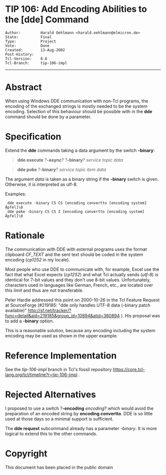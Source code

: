 # TIP 106: Add Encoding Abilities to the [dde] Command
	Author:         Harald Oehlmann <harald.oehlmann@elmicron.de>
	State:          Final
	Type:           Project
	Vote:           Done
	Created:        13-Aug-2002
	Post-History:   
	Tcl-Version:    8.6
	Tcl-Branch:     tip-106-impl
-----

# Abstract

When using Windows DDE communication with non-Tcl programs, the encoding of
the exchanged strings is mostly needed to be the system encoding.  Selection
of this behaviour should be possible with in the **dde** command should be
done by a parameter.

# Specification

Extend the **dde** commands taking a data argument by the switch
**-binary**:

 > **dde execute** ?**-async**? ?**-binary**? _service topic data_

 > **dde poke** ?**-binary**? _service topic item data_

The argument _data_ is taken as a binary string if the **-binary** switch
is given.  Otherwise, it is interpreted as utf-8.

Examples:

	 dde execute -binary CS CS [encoding convertto [encoding system] Äpfel]\0
	 dde poke -binary CS CS I [encoding convertto [encoding system] Äpfel]\0

# Rationale

The communication with DDE with external programs uses the format clipboard
_CF\_TEXT_ and the sent text should be coded in the system encoding
\(_cp1252_ in my locale\).

Most people who use DDE to communicate with, for example, Excel use the fact
that what Excel expects \(_cp1252_\) and what Tcl actually sends \(_utf-8_\)
is identical for 7-bit values and they don't use 8-bit values.  Unfortunately,
characters used in languages like German, French, etc., are located over this
limit and thus are not transferable.

Peter Hardie addressed this point on 2000-10-26 in the Tcl Feature Request at
SourceForge \(\#219185: "dde only handles UTF-8 data \(-binary patch available\)"
<http://sf.net/tracker/?func=detail&aid=219185&group_id=10894&atid=360894> \).
His proposal was to add a **-binary** option.

This is a reasonable solution, because any encoding including the system
encoding may be used as shown in the upper example.

# Reference Implementation

See the _tip-106-impl_ branch in Tcl's fossil repository
<https://core.tcl-lang.org/tcl/timeline?r=tip-106-impl> .

# Rejected Alternatives

I proposed to use a switch ?**-encoding** _encoding_? which would
avoid the preparation of an encoded string by **encoding convertto**.
DDE is so little used at those days so a minimal support is sufficient.

The **dde request** subcommand already has a parameter _-binary_.
It is more logical to extend this to the other commands.

# Copyright

This document has been placed in the public domain


